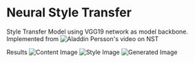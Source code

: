 # Neural Style Transfer

Style Transfer Model using VGG19 network as model backbone.
Implemented from ![Aladdin Persson's video on NST](https://www.youtube.com/watch?v=imX4kSKDY7s) 

Results
![Content Image](https://github.com/Nabeel-Jo/nst/blob/master/Images/Input/Input_Margot_1.jpg?raw=true "Content Image")
![Style Image](https://github.com/Nabeel-Jo/nst/blob/master/Images/Style/Style_Picasso_2.jpg?raw=true "Style Image")
![Generated Image](https://github.com/Nabeel-Jo/nst/blob/master/Output/generated_2.jpg?raw=true "Output Image")
